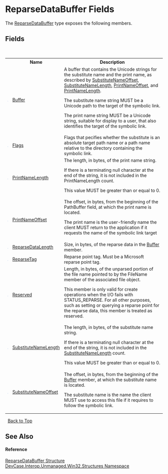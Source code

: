 # ReparseDataBuffer Fields
 

The <a href="T_DevCase_Interop_Unmanaged_Win32_Structures_ReparseDataBuffer">ReparseDataBuffer</a> type exposes the following members.


## Fields
&nbsp;<table><tr><th></th><th>Name</th><th>Description</th></tr><tr><td>![Public field](media/pubfield.gif "Public field")</td><td><a href="F_DevCase_Interop_Unmanaged_Win32_Structures_ReparseDataBuffer_Buffer">Buffer</a></td><td>
A buffer that contains the Unicode strings for the substitute name and the print name, as described by <a href="F_DevCase_Interop_Unmanaged_Win32_Structures_ReparseDataBuffer_SubstituteNameOffset">SubstituteNameOffset</a>, <a href="F_DevCase_Interop_Unmanaged_Win32_Structures_ReparseDataBuffer_SubstituteNameLength">SubstituteNameLength</a>, <a href="F_DevCase_Interop_Unmanaged_Win32_Structures_ReparseDataBuffer_PrintNameOffset">PrintNameOffset</a>, and <a href="F_DevCase_Interop_Unmanaged_Win32_Structures_ReparseDataBuffer_PrintNameLength">PrintNameLength</a>. 

 The substitute name string MUST be a Unicode path to the target of the symbolic link. 

 The print name string MUST be a Unicode string, suitable for display to a user, that also identifies the target of the symbolic link.</td></tr><tr><td>![Public field](media/pubfield.gif "Public field")</td><td><a href="F_DevCase_Interop_Unmanaged_Win32_Structures_ReparseDataBuffer_Flags">Flags</a></td><td>
Flags that pecifies whether the substitute is an absolute target path name or a path name relative to the directory containing the symbolic link.</td></tr><tr><td>![Public field](media/pubfield.gif "Public field")</td><td><a href="F_DevCase_Interop_Unmanaged_Win32_Structures_ReparseDataBuffer_PrintNameLength">PrintNameLength</a></td><td>
The length, in bytes, of the print name string. 

 If there is a terminating null character at the end of the string, it is not included in the PrintNameLength count. 

 This value MUST be greater than or equal to 0.</td></tr><tr><td>![Public field](media/pubfield.gif "Public field")</td><td><a href="F_DevCase_Interop_Unmanaged_Win32_Structures_ReparseDataBuffer_PrintNameOffset">PrintNameOffset</a></td><td>
The offset, in bytes, from the beginning of the PathBuffer field, at which the print name is located. 

 The print name is the user-friendly name the client MUST return to the application if it requests the name of the symbolic link target</td></tr><tr><td>![Public field](media/pubfield.gif "Public field")</td><td><a href="F_DevCase_Interop_Unmanaged_Win32_Structures_ReparseDataBuffer_ReparseDataLength">ReparseDataLength</a></td><td>
Size, in bytes, of the reparse data in the <a href="F_DevCase_Interop_Unmanaged_Win32_Structures_ReparseDataBuffer_Buffer">Buffer</a> member.</td></tr><tr><td>![Public field](media/pubfield.gif "Public field")</td><td><a href="F_DevCase_Interop_Unmanaged_Win32_Structures_ReparseDataBuffer_ReparseTag">ReparseTag</a></td><td>
Reparse point tag. Must be a Microsoft reparse point tag.</td></tr><tr><td>![Public field](media/pubfield.gif "Public field")</td><td><a href="F_DevCase_Interop_Unmanaged_Win32_Structures_ReparseDataBuffer_Reserved">Reserved</a></td><td>
Length, in bytes, of the unparsed portion of the file name pointed to by the FileName member of the associated file object. 

 This member is only valid for create operations when the I/O fails with STATUS_REPARSE. For all other purposes, such as setting or querying a reparse point for the reparse data, this member is treated as reserved.</td></tr><tr><td>![Public field](media/pubfield.gif "Public field")</td><td><a href="F_DevCase_Interop_Unmanaged_Win32_Structures_ReparseDataBuffer_SubstituteNameLength">SubstituteNameLength</a></td><td>
The length, in bytes, of the substitute name string. 

 If there is a terminating null character at the end of the string, it is not included in the <a href="F_DevCase_Interop_Unmanaged_Win32_Structures_ReparseDataBuffer_SubstituteNameLength">SubstituteNameLength</a> count. 

 This value MUST be greater than or equal to 0.</td></tr><tr><td>![Public field](media/pubfield.gif "Public field")</td><td><a href="F_DevCase_Interop_Unmanaged_Win32_Structures_ReparseDataBuffer_SubstituteNameOffset">SubstituteNameOffset</a></td><td>
The offset, in bytes, from the beginning of the <a href="F_DevCase_Interop_Unmanaged_Win32_Structures_ReparseDataBuffer_Buffer">Buffer</a> member, at which the substitute name is located. 

 The substitute name is the name the client MUST use to access this file if it requires to follow the symbolic link.</td></tr></table>&nbsp;
<a href="#reparsedatabuffer-fields">Back to Top</a>

## See Also


#### Reference
<a href="T_DevCase_Interop_Unmanaged_Win32_Structures_ReparseDataBuffer">ReparseDataBuffer Structure</a><br /><a href="N_DevCase_Interop_Unmanaged_Win32_Structures">DevCase.Interop.Unmanaged.Win32.Structures Namespace</a><br />